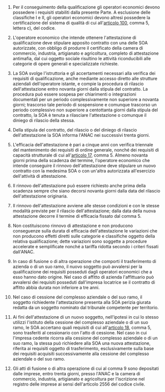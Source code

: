 1. Per il conseguimento della qualificazione gli operatori economici devono possedere i requisiti stabiliti dalla presente Parte. A esclusione delle classifiche I e II, gli operatori economici devono altresì possedere la certificazione del sistema di qualità di cui all'[articolo 100](/index.html?article=articolo-100&version=2), comma 5, lettera c), del codice.

2. L'operatore economico che intende ottenere l'attestazione di qualificazione deve stipulare apposito contratto con una delle SOA autorizzate, con obbligo di produrre il certificato della camera di commercio, industria, artigianato e agricoltura, completo di attestazione antimafia, dal cui oggetto sociale risultino le attività riconducibili alle categorie di opere generali e specializzate richieste.

3. La SOA svolge l'istruttoria e gli accertamenti necessari alla verifica dei requisiti di qualificazione, anche mediante accesso diretto alle strutture aziendali dell'operatore istante, e compie la procedura di rilascio dell'attestazione entro novanta giorni dalla stipula del contratto. La procedura può essere sospesa per chiarimenti o integrazioni documentali per un periodo complessivamente non superiore a novanta giorni; trascorso tale periodo di sospensione e comunque trascorso un periodo complessivo non superiore a centottanta giorni dalla stipula del contratto, la SOA è tenuta a rilasciare l'attestazione o comunque il diniego di rilascio della stessa.

4. Della stipula del contratto, del rilascio o del diniego di rilascio dell'attestazione la SOA informa l'ANAC nei successivi trenta giorni.

5. L'efficacia dell'attestazione è pari a cinque anni con verifica triennale del mantenimento dei requisiti di ordine generale, nonché dei requisiti di capacità strutturale di cui all'[articolo 17](/index.html?article=allegato-2.12-articolo-17&version=2), comma 5. Almeno novanta giorni prima della scadenza del termine, l'operatore economico che intende conseguire il rinnovo dell'attestazione deve stipulare un nuovo contratto con la medesima SOA o con un'altra autorizzata all'esercizio dell'attività di attestazione.

6. Il rinnovo dell'attestazione può essere richiesto anche prima della scadenza sempre che siano decorsi novanta giorni dalla data del rilascio dell'attestazione originaria.

7. Il rinnovo dell'attestazione avviene alle stesse condizioni e con le stesse modalità previste per il rilascio dell'attestazione; dalla data della nuova attestazione decorre il termine di efficacia fissato dal comma 5.

8. Non costituiscono rinnovo di attestazione e non producono conseguenze sulla durata di efficacia dell'attestazione le variazioni che non producono effetti diretti sulle categorie e classifiche oggetto della relativa qualificazione; dette variazioni sono soggette a procedure accelerate e semplificate nonché a tariffa ridotta secondo i criteri fissati dall'ANAC.

9. In caso di fusione o di altra operazione che comporti il trasferimento di azienda o di un suo ramo, il nuovo soggetto può avvalersi per la qualificazione dei requisiti posseduti dagli operatori economici che a esso hanno dato origine. Nel caso di affitto di azienda l'affittuario può avvalersi dei requisiti posseduti dall'impresa locatrice se il contratto di affitto abbia durata non inferiore a tre anni.

10. Nel caso di cessione del complesso aziendale o del suo ramo, il soggetto richiedente l'attestazione presenta alla SOA perizia giurata redatta da un soggetto nominato dal tribunale competente per territorio.

11. Ai fini dell'attestazione di un nuovo soggetto, nell'ipotesi in cui lo stesso utilizzi l'istituto della cessione del complesso aziendale o di un suo ramo, le SOA accertano quali requisiti di cui all'[articolo 18](/index.html?article=allegato-2.12-articolo-18&version=1), comma 5, sono trasferiti al cessionario con l'atto di cessione. Nel caso in cui l'impresa cedente ricorra alla cessione del complesso aziendale o di un suo ramo, la stessa può richiedere alla SOA una nuova attestazione, riferita ai requisiti oggetto di trasferimento, esclusivamente sulla base dei requisiti acquisiti successivamente alla cessione del complesso aziendale o del suo ramo.

12. Gli atti di fusione o di altra operazione di cui al comma 9 sono depositati dalle imprese, entro trenta giorni, presso l'ANAC e la camera di commercio, industria, artigianato e agricoltura per l'iscrizione nel registro delle imprese ai sensi dell'articolo 2556 del codice civile.